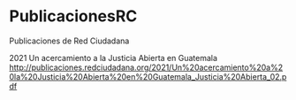 # PublicacionesRC
Publicaciones de Red Ciudadana

2021
Un acercamiento a la Justicia Abierta en Guatemala
http://publicaciones.redciudadana.org/2021/Un%20acercamiento%20a%20la%20Justicia%20Abierta%20en%20Guatemala_Justicia%20Abierta_02.pdf
